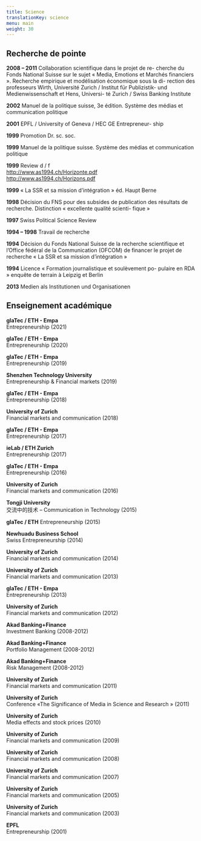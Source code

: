 ```yaml
---
title: Science
translationKey: science
menu: main
weight: 30
---
```


## Recherche de pointe

**2008 – 2011** Collaboration scientifique dans le projet de re-
cherche du Fonds National Suisse sur le sujet « Media,
Emotions et Marchés financiers ».
Recherche empirique et modélisation économique sous la di-
rection des professeurs Wirth, Université Zurich / Institut für
Publizistik- und Medienwissenschaft et Hens, Universi-
té Zurich / Swiss Banking Institute

**2002** Manuel de la politique suisse,
3e édition. Système des médias et communication politique

**2001** EPFL / University of Geneva / HEC GE Entrepreneur-
ship

**1999** Promotion Dr. sc. soc.

**1999** Manuel de la politique suisse.
Système des médias et communication politique

**1999** Review d / f  
http://www.as1994.ch/Horizonte.pdf  
http://www.as1994.ch/Horizons.pdf

**1999** « La SSR et sa mission d’intégration » éd. Haupt Berne

**1998** Décision du FNS pour des subsides de publication des
résultats de recherche. Distinction « excellente qualité scienti-
fique »

**1997** Swiss Political Science Review

**1994 – 1998** Travail de recherche

**1994** Décision du Fonds National Suisse de la recherche
scientifique et l’Office fédéral de la Communication (OFCOM)
de financer le projet de recherche « La SSR et sa mission
d’intégration »

**1994** Licence « Formation journalistique et soulèvement po-
pulaire en RDA » enquête de terrain à Leipzig et Berlin

**2013** Medien als Institutionen und Organisationen

## Enseignement académique

**glaTec / ETH - Empa**  
Entrepreneurship (2021)

**glaTec / ETH - Empa**  
Entrepreneurship (2020)

**glaTec / ETH - Empa**  
Entrepreneurship (2019)

**Shenzhen Technology University**  
Entrepreneurship & Financial markets (2019)

**glaTec / ETH - Empa**  
Entrepreneurship (2018)

**University of Zurich**  
Financial markets and communication (2018)

**glaTec / ETH - Empa**  
Entrepreneurship (2017)

**ieLab / ETH Zurich**  
Entrepreneurship (2017)

**glaTec / ETH - Empa**  
Entrepreneurship (2016)

**University of Zurich**  
Financial markets and communication (2016)

**Tongji University**  
交流中的技术 – Communication in Technology (2015)

**glaTec / ETH**
Entrepreneurship (2015)

**Newhuadu Business School**  
Swiss Entrepreneurship (2014)

**University of Zurich**  
Financial markets and communication (2014)

**University of Zurich**  
Financial markets and communication (2013)

**glaTec / ETH - Empa**  
Entrepreneurship (2013)

**University of Zurich**  
Financial markets and communication (2012)

**Akad Banking+Finance**  
Investment Banking (2008-2012)

**Akad Banking+Finance**  
Portfolio Management (2008-2012)

**Akad Banking+Finance**  
Risk Management (2008-2012)

**University of Zurich**  
Financial markets and communication (2011)

**University of Zurich**  
Conference «The Significance of Media in Science and Research » (2011)

**University of Zurich**  
Media effects and stock prices (2010)

**University of Zurich**  
Financial markets and communication (2009)

**University of Zurich**  
Financial markets and communication (2008)

**University of Zurich**  
Financial markets and communication (2007)

**University of Zurich**  
Financial markets and communication (2005)

**University of Zurich**  
Financial markets and communication (2003)

**EPFL**  
Entrepreneurship (2001)